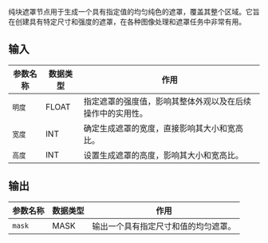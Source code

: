 
纯块遮罩节点用于生成一个具有指定值的均匀纯色的遮罩，覆盖其整个区域。它旨在创建具有特定尺寸和强度的遮罩，在各种图像处理和遮罩任务中非常有用。

## 输入

| 参数名称 | 数据类型 | 作用 |
| --- | --- | --- |
| `明度` | FLOAT | 指定遮罩的强度值，影响其整体外观以及在后续操作中的实用性。 |
| `宽度` | INT | 确定生成遮罩的宽度，直接影响其大小和宽高比。 |
| `高度` | INT | 设置生成遮罩的高度，影响其大小和宽高比。 |

## 输出

| 参数名称 | 数据类型 | 作用 |
| --- | --- | --- |
| `mask` | MASK | 输出一个具有指定尺寸和值的均匀遮罩。 |
